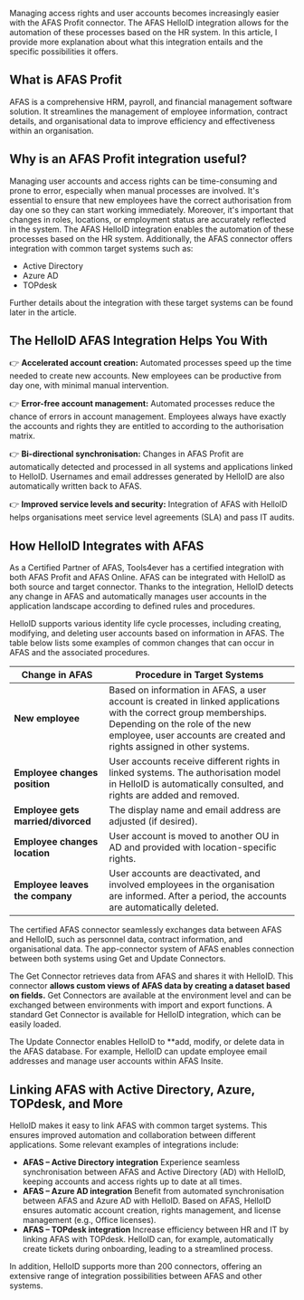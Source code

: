 Managing access rights and user accounts becomes increasingly easier with the AFAS Profit connector. The AFAS HelloID integration allows for the automation of these processes based on the HR system. In this article, I provide more explanation about what this integration entails and the specific possibilities it offers.

## What is AFAS Profit
AFAS is a comprehensive HRM, payroll, and financial management software solution. It streamlines the management of employee information, contract details, and organisational data to improve efficiency and effectiveness within an organisation.

## Why is an AFAS Profit integration useful?

Managing user accounts and access rights can be time-consuming and prone to error, especially when manual processes are involved. It's essential to ensure that new employees have the correct authorisation from day one so they can start working immediately. Moreover, it's important that changes in roles, locations, or employment status are accurately reflected in the system. The AFAS HelloID integration enables the automation of these processes based on the HR system. Additionally, the AFAS connector offers integration with common target systems such as:

* Active Directory
* Azure AD
* TOPdesk

Further details about the integration with these target systems can be found later in the article.

## The HelloID AFAS Integration Helps You With
👉 **Accelerated account creation:** Automated processes speed up the time needed to create new accounts. New employees can be productive from day one, with minimal manual intervention.

👉 **Error-free account management:** Automated processes reduce the chance of errors in account management. Employees always have exactly the accounts and rights they are entitled to according to the authorisation matrix.

👉 **Bi-directional synchronisation:** Changes in AFAS Profit are automatically detected and processed in all systems and applications linked to HelloID. Usernames and email addresses generated by HelloID are also automatically written back to AFAS.

👉 **Improved service levels and security:** Integration of AFAS with HelloID helps organisations meet service level agreements (SLA) and pass IT audits.

## How HelloID Integrates with AFAS
As a Certified Partner of AFAS, Tools4ever has a certified integration with both AFAS Profit and AFAS Online. AFAS can be integrated with HelloID as both source and target connector. Thanks to the integration, HelloID detects any change in AFAS and automatically manages user accounts in the application landscape according to defined rules and procedures.

HelloID supports various identity life cycle processes, including creating, modifying, and deleting user accounts based on information in AFAS. The table below lists some examples of common changes that can occur in AFAS and the associated procedures.

| Change in AFAS                           | Procedure in Target Systems |
| ---------------------------------------- | --------------------------- |
| **New employee**                         | Based on information in AFAS, a user account is created in linked applications with the correct group memberships. Depending on the role of the new employee, user accounts are created and rights assigned in other systems. |
| **Employee changes position**            | User accounts receive different rights in linked systems. The authorisation model in HelloID is automatically consulted, and rights are added and removed. |
| **Employee gets married/divorced**       | The display name and email address are adjusted (if desired). |
| **Employee changes location**            | User account is moved to another OU in AD and provided with location-specific rights. |
| **Employee leaves the company**          | User accounts are deactivated, and involved employees in the organisation are informed. After a period, the accounts are automatically deleted. |

The certified AFAS connector seamlessly exchanges data between AFAS and HelloID, such as personnel data, contract information, and organisational data. The app-connector system of AFAS enables connection between both systems using Get and Update Connectors.

The Get Connector retrieves data from AFAS and shares it with HelloID. This connector **allows custom views of AFAS data by creating a dataset based on fields.** Get Connectors are available at the environment level and can be exchanged between environments with import and export functions. A standard Get Connector is available for HelloID integration, which can be easily loaded.

The Update Connector enables HelloID to **add, modify, or delete data in the AFAS database. For example, HelloID can update employee email addresses and manage user accounts within AFAS Insite.

## Linking AFAS with Active Directory, Azure, TOPdesk, and More
HelloID makes it easy to link AFAS with common target systems. This ensures improved automation and collaboration between different applications. Some relevant examples of integrations include:
* **AFAS – Active Directory integration**
Experience seamless synchronisation between AFAS and Active Directory (AD) with HelloID, keeping accounts and access rights up to date at all times.
* **AFAS – Azure AD integration**
Benefit from automated synchronisation between AFAS and Azure AD with HelloID. Based on AFAS, HelloID ensures automatic account creation, rights management, and license management (e.g., Office licenses).
* **AFAS – TOPdesk integration**
Increase efficiency between HR and IT by linking AFAS with TOPdesk. HelloID can, for example, automatically create tickets during onboarding, leading to a streamlined process.

In addition, HelloID supports more than 200 connectors, offering an extensive range of integration possibilities between AFAS and other systems. 
